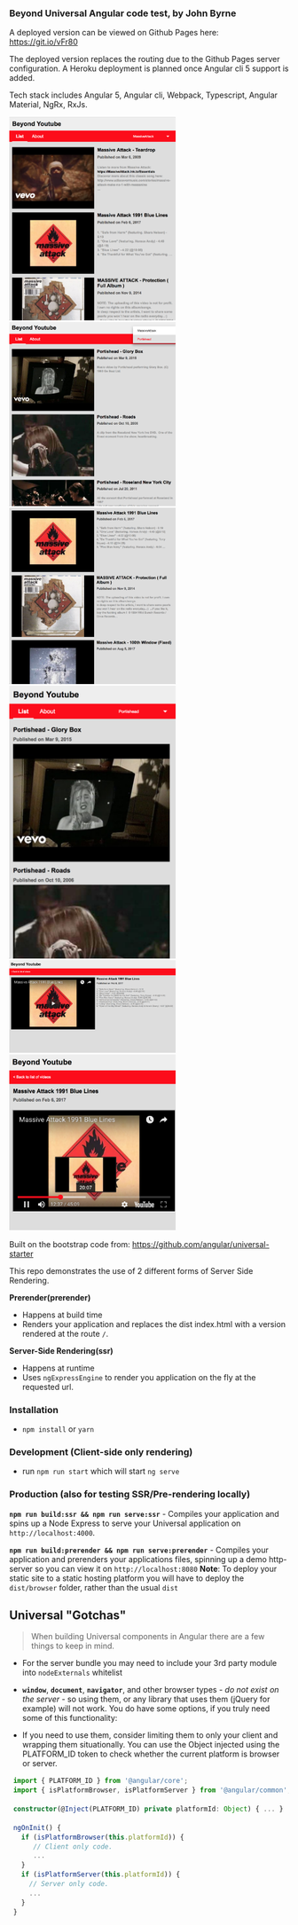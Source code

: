 ### Beyond Universal Angular code test, by John Byrne

A deployed version can be viewed on Github Pages here: https://git.io/vFr80

The deployed version replaces the routing due to the Github Pages server configuration. A Heroku deployment is planned once Angular cli 5 support is added.

Tech stack includes Angular 5, Angular cli, Webpack, Typescript, Angular Material, NgRx, RxJs.

<img src="https://raw.githubusercontent.com/JohnByrneRepo/universal-angular-5-youtube/master/listing.png" width="300">

<img src="https://raw.githubusercontent.com/JohnByrneRepo/universal-angular-5-youtube/master/listing-tablet.png" width="300">

<img src="https://raw.githubusercontent.com/JohnByrneRepo/universal-angular-5-youtube/master/listing-ellipsis.png" width="300">

<img src="https://raw.githubusercontent.com/JohnByrneRepo/universal-angular-5-youtube/master/listing-mobile.png" width="300">

<img src="https://raw.githubusercontent.com/JohnByrneRepo/universal-angular-5-youtube/master/details-tablet.png" width="300">

<img src="https://raw.githubusercontent.com/JohnByrneRepo/universal-angular-5-youtube/master/details-mobile.png" width="300">

Built on the bootstrap code from: https://github.com/angular/universal-starter

This repo demonstrates the use of 2 different forms of Server Side Rendering.

**Prerender(prerender)** 
* Happens at build time
* Renders your application and replaces the dist index.html with a version rendered at the route `/`.

**Server-Side Rendering(ssr)**
* Happens at runtime
* Uses `ngExpressEngine` to render you application on the fly at the requested url.

### Installation
* `npm install` or `yarn`

### Development (Client-side only rendering)
* run `npm run start` which will start `ng serve`

### Production (also for testing SSR/Pre-rendering locally)
**`npm run build:ssr && npm run serve:ssr`** - Compiles your application and spins up a Node Express to serve your Universal application on `http://localhost:4000`.

**`npm run build:prerender && npm run serve:prerender`** - Compiles your application and prerenders your applications files, spinning up a demo http-server so you can view it on `http://localhost:8080`
**Note**: To deploy your static site to a static hosting platform you will have to deploy the `dist/browser` folder, rather than the usual `dist`

## Universal "Gotchas"

> When building Universal components in Angular there are a few things to keep in mind.

- For the server bundle you may need to include your 3rd party module into `nodeExternals` whitelist

- **`window`**, **`document`**, **`navigator`**, and other browser types - _do not exist on the server_ - so using them, or any library that uses them (jQuery for example) will not work. You do have some options, if you truly need some of this functionality:
    
- If you need to use them, consider limiting them to only your client and wrapping them situationally. You can use the Object injected using the PLATFORM_ID token to check whether the current platform is browser or server. 
    
```typescript
 import { PLATFORM_ID } from '@angular/core';
 import { isPlatformBrowser, isPlatformServer } from '@angular/common';
 
 constructor(@Inject(PLATFORM_ID) private platformId: Object) { ... }
 
 ngOnInit() {
   if (isPlatformBrowser(this.platformId)) {
      // Client only code.
      ...
   }
   if (isPlatformServer(this.platformId)) {
     // Server only code.
     ...
   }
 }
```
